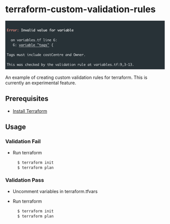 # terraform-custom-validation-rules
<p align="center">
    <img src="https://raw.githubusercontent.com/nialloc9/terraform-custom-validation-rules/master/screenshots/main.png" alt='application running' width="600">
</p>

An example of creating custom validation rules for terraform. This is currently an experimental feature.

## Prerequisites

* [Install Terraform](https://learn.hashicorp.com/terraform/getting-started/install)

## Usage

### Validation Fail

* Run terraform

        $ terraform init
        $ terraform plan

### Validation Pass

* Uncomment variables in terraform.tfvars

* Run terraform

        $ terraform init
        $ terraform plan
